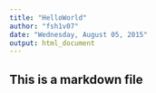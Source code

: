 ```yaml
---
title: "HelloWorld"
author: "fsh1v07"
date: "Wednesday, August 05, 2015"
output: html_document
---
```

## This is a markdown file

